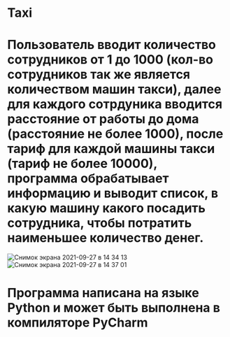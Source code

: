 # Taxi
# Пользователь вводит количество сотрудников от 1 до 1000 (кол-во сотрудников так же является количеством машин такси), далее для каждого сотрдуника вводится расстояние от работы до дома (расстояние не более 1000), после тариф для каждой машины такси (тариф не более 10000), программа обрабатывает информацию и выводит список, в какую машину какого посадить сотрудника, чтобы потратить наименьшее количество денег.
![Снимок экрана 2021-09-27 в 14 34 13](https://user-images.githubusercontent.com/89990312/134886221-02ff3aac-92db-4f52-8f8e-dedb96cbdeac.png)
![Снимок экрана 2021-09-27 в 14 37 01](https://user-images.githubusercontent.com/89990312/134886269-32a80561-d68d-4b7b-9902-9bc03eee174c.png)
# Программа написана на языке Python и может быть выполнена в компиляторе PyCharm
